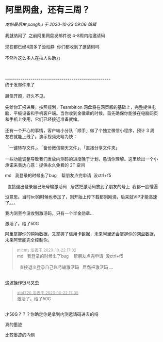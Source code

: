 # 阿里网盘，还有三周？


<i class="pstatus"> 本帖最后由 panghu 于 2020-10-23 09:06 编辑 </i><br />
<br />
我就纳闷了&nbsp;&nbsp;之前阿里网盘发邮件说 4-8周内给邀请码<br />
<br />
现在都已经4周多了没动静&nbsp;&nbsp;你们都收到了邀请码吗&nbsp;&nbsp;<br />
<br />
不然咋这么多人在拉人头助力<img src="static/image/smiley/yct/002.gif" smilieid="30" border="0" alt="" /> <br />
<br />
<br />
<br />
------------------------------------------------------<br />
终于发邮件来了<br />
<br />
展信开颜，好久不见。<br />
<br />
先给你汇报进展。按照规划，Teambition 网盘将在网页版的基础上，完整提供电脑、平板设备和手机客户端。当你收到金徽章的时候，首先确保你能够在电脑网页和手机上使用，它们已经接近准备就绪。<br />
<br />
还有一个开心的事情，客户端小分队「顺手」做了个独立微信小程序，预计 3 周左右就能上线了。演示视频先睹为快：<br />
<br />
「一键转存文件」、「备份微信聊天文件」、「直接分享文件夹」<br />
<br />
一些功能调整导致我们发放内测码的进度晚于计划，恳请你理解。这里给出一个小承诺来表达心意：提供永久免费的 2T 空间

md&nbsp; &nbsp;我登录的时候出了bug&nbsp; &nbsp; 帮朋友点完申请&nbsp;&nbsp;没ctrl+f5<br />
<br />
&nbsp;&nbsp;直接退出登录自己账号输激活码&nbsp; &nbsp;居然把激活码放到了朋友的号上&nbsp;&nbsp;我都一脸懵逼<img id="aimg_RLAfW" onclick="zoom(this, this.src, 0, 0, 0)" class="zoom" src="https://cdn.jsdelivr.net/gh/hishis/forum-master/public/images/patch.gif" onmouseover="img_onmouseoverfunc(this)" onload="thumbImg(this)" border="0" alt="" />

没意思。当时bd的时候也参加了，刚开始上传下载都刚刚滴，后来就VIP才能高速了。。。

我内测至今没收到激活码，只有一个半金勋章...

激活了。给了50G<img id="aimg_l5OOR" onclick="zoom(this, this.src, 0, 0, 0)" class="zoom" src="https://cdn.jsdelivr.net/gh/hishis/forum-master/public/images/patch.gif" onmouseover="img_onmouseoverfunc(this)" onload="thumbImg(this)" border="0" alt="" />

阿里掌握你的购物数据，又掌握了信用卡数据，未来阿里还会掌握你的网盘数据，未来阿里能完全控制你。

<div class="quote"><blockquote><font size="2"><a href="https://www.hostloc.com/forum.php?mod=redirect&amp;goto=findpost&amp;pid=9336963&amp;ptid=757240" target="_blank"><font color="#999999">micms 发表于 2020-10-22 17:32</font></a></font><br />
md&nbsp; &nbsp;我登录的时候出了bug&nbsp; &nbsp; 帮朋友点完申请&nbsp;&nbsp;没ctrl+f5<br />
<br />
&nbsp;&nbsp;直接退出登录自己账号输激活码&nbsp; &nbsp;居然把激活码 ...</blockquote></div><br />
这波操作很马叉虫<img src="static/image/smiley/default/lol.gif" smilieid="12" border="0" alt="" />

<div class="quote"><blockquote><font size="2"><a href="https://www.hostloc.com/forum.php?mod=redirect&amp;goto=findpost&amp;pid=9336987&amp;ptid=757240" target="_blank"><font color="#999999">xtot720 发表于 2020-10-22 17:35</font></a></font><br />
激活了。给了50G</blockquote></div><br />
才50G？？？你确定你是拿到内测邀请码进去的吗

真的墨迹<img id="aimg_ytt3Q" onclick="zoom(this, this.src, 0, 0, 0)" class="zoom" src="https://cdn.jsdelivr.net/gh/hishis/forum-master/public/images/patch.gif" onmouseover="img_onmouseoverfunc(this)" onload="thumbImg(this)" border="0" alt="" />

比较墨迹的内侧
